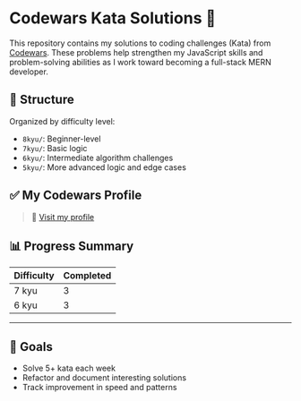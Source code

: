 # Codewars Kata Solutions 🧠

This repository contains my solutions to coding challenges (Kata) from [Codewars](https://www.codewars.com/users/abodiamhe). These problems help strengthen my JavaScript skills and problem-solving abilities as I work toward becoming a full-stack MERN developer.

## 📁 Structure

Organized by difficulty level:

- `8kyu/`: Beginner-level
- `7kyu/`: Basic logic
- `6kyu/`: Intermediate algorithm challenges
- `5kyu/`: More advanced logic and edge cases

## ✅ My Codewars Profile

> 🔗 [Visit my profile](https://www.codewars.com/users/abodiamhe)

## 📊 Progress Summary

| Difficulty | Completed |
|------------|-----------|
| 7 kyu      | 3         |
| 6 kyu      | 3         |

---

## 🚀 Goals

- Solve 5+ kata each week
- Refactor and document interesting solutions
- Track improvement in speed and patterns
